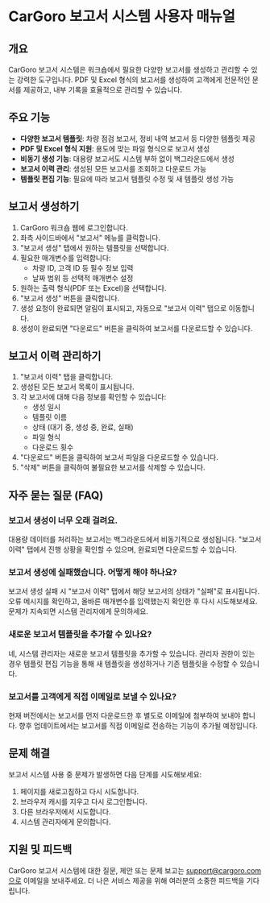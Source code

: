 # CarGoro 보고서 시스템 사용자 매뉴얼

## 개요

CarGoro 보고서 시스템은 워크숍에서 필요한 다양한 보고서를 생성하고 관리할 수 있는 강력한 도구입니다. PDF 및 Excel 형식의 보고서를 생성하여 고객에게 전문적인 문서를 제공하고, 내부 기록을 효율적으로 관리할 수 있습니다.

## 주요 기능

- **다양한 보고서 템플릿**: 차량 점검 보고서, 정비 내역 보고서 등 다양한 템플릿 제공
- **PDF 및 Excel 형식 지원**: 용도에 맞는 파일 형식으로 보고서 생성
- **비동기 생성 기능**: 대용량 보고서도 시스템 부하 없이 백그라운드에서 생성
- **보고서 이력 관리**: 생성된 모든 보고서를 조회하고 다운로드 가능
- **템플릿 편집 기능**: 필요에 따라 보고서 템플릿 수정 및 새 템플릿 생성 가능

## 보고서 생성하기

1. CarGoro 워크숍 웹에 로그인합니다.
2. 좌측 사이드바에서 "보고서" 메뉴를 클릭합니다.
3. "보고서 생성" 탭에서 원하는 템플릿을 선택합니다.
4. 필요한 매개변수를 입력합니다:
   - 차량 ID, 고객 ID 등 필수 정보 입력
   - 날짜 범위 등 선택적 매개변수 설정
5. 원하는 출력 형식(PDF 또는 Excel)을 선택합니다.
6. "보고서 생성" 버튼을 클릭합니다.
7. 생성 요청이 완료되면 알림이 표시되고, 자동으로 "보고서 이력" 탭으로 이동합니다.
8. 생성이 완료되면 "다운로드" 버튼을 클릭하여 보고서를 다운로드할 수 있습니다.

## 보고서 이력 관리하기

1. "보고서 이력" 탭을 클릭합니다.
2. 생성된 모든 보고서 목록이 표시됩니다.
3. 각 보고서에 대해 다음 정보를 확인할 수 있습니다:
   - 생성 일시
   - 템플릿 이름
   - 상태 (대기 중, 생성 중, 완료, 실패)
   - 파일 형식
   - 다운로드 횟수
4. "다운로드" 버튼을 클릭하여 보고서 파일을 다운로드할 수 있습니다.
5. "삭제" 버튼을 클릭하여 불필요한 보고서를 삭제할 수 있습니다.

## 자주 묻는 질문 (FAQ)

### 보고서 생성이 너무 오래 걸려요.

대용량 데이터를 처리하는 보고서는 백그라운드에서 비동기적으로 생성됩니다. "보고서 이력" 탭에서 진행 상황을 확인할 수 있으며, 완료되면 다운로드할 수 있습니다.

### 보고서 생성에 실패했습니다. 어떻게 해야 하나요?

보고서 생성 실패 시 "보고서 이력" 탭에서 해당 보고서의 상태가 "실패"로 표시됩니다. 오류 메시지를 확인하고, 올바른 매개변수를 입력했는지 확인한 후 다시 시도해보세요. 문제가 지속되면 시스템 관리자에게 문의하세요.

### 새로운 보고서 템플릿을 추가할 수 있나요?

네, 시스템 관리자는 새로운 보고서 템플릿을 추가할 수 있습니다. 관리자 권한이 있는 경우 템플릿 편집 기능을 통해 새 템플릿을 생성하거나 기존 템플릿을 수정할 수 있습니다.

### 보고서를 고객에게 직접 이메일로 보낼 수 있나요?

현재 버전에서는 보고서를 먼저 다운로드한 후 별도로 이메일에 첨부하여 보내야 합니다. 향후 업데이트에서는 보고서를 직접 이메일로 전송하는 기능이 추가될 예정입니다.

## 문제 해결

보고서 시스템 사용 중 문제가 발생하면 다음 단계를 시도해보세요:

1. 페이지를 새로고침하고 다시 시도합니다.
2. 브라우저 캐시를 지우고 다시 로그인합니다.
3. 다른 브라우저에서 시도합니다.
4. 시스템 관리자에게 문의합니다.

## 지원 및 피드백

CarGoro 보고서 시스템에 대한 질문, 제안 또는 문제 보고는 support@cargoro.com으로 이메일을 보내주세요. 더 나은 서비스 제공을 위해 여러분의 소중한 피드백을 기다립니다.
